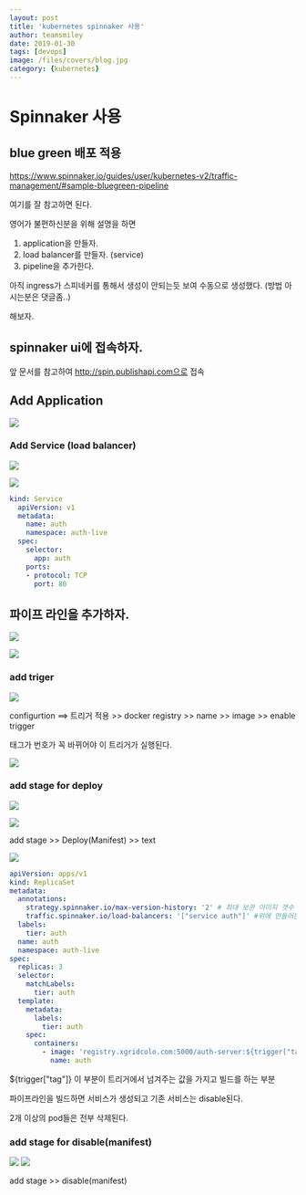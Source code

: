 ```yaml
---
layout: post
title: 'kubernetes spinnaker 사용' 
author: teamsmiley
date: 2019-01-30
tags: [devops]
image: /files/covers/blog.jpg
category: {kubernetes}
---
```


# Spinnaker 사용

## blue green 배포 적용 

<https://www.spinnaker.io/guides/user/kubernetes-v2/traffic-management/#sample-bluegreen-pipeline>

여기를 잘 참고하면 된다. 

영어가 불편하신분을 위해 설명을 하면  

1. application을 만들자.  
2. load balancer를 만들자. (service)
3. pipeline을 추가한다. 

아직 ingress가 스피네커를 통해서 생성이 안되는듯 보여 수동으로 생성했다. (방법 아시는분은 댓글좀..)

해보자.

## spinnaker ui에 접속하자. 

앞 문서를 참고하여 http://spin.publishapi.com으로 접속

## Add Application 

![]({{site_baseurl}}/assets/spinnaker-01.png)

### Add Service (load balancer)

![]({{site_baseurl}}/assets/spinnaker-02.png)

![]({{site_baseurl}}/assets/spinnaker-03.png)

```yml
kind: Service
  apiVersion: v1
  metadata:
    name: auth
    namespace: auth-live
  spec:
    selector:
      app: auth
    ports:
    - protocol: TCP
      port: 80
```

## 파이프 라인을 추가하자. 

![]({{site_baseurl}}/assets/spinnaker-04.png)

![]({{site_baseurl}}/assets/spinnaker-05.png)

### add triger 
![]({{site_baseurl}}/assets/spinnaker-06.png)

configurtion ==> 트리거 적용 >> docker registry  >> name >> image >> enable trigger

태그가 번호가 꼭 바뀌어야 이 트리거가 실행된다.

![]({{site_baseurl}}/assets/spinnaker-07.png)

### add stage for deploy

![]({{site_baseurl}}/assets/spinnaker-08.png)

![]({{site_baseurl}}/assets/spinnaker-09.png)

add stage >> Deploy(Manifest) >> text 

![]({{site_baseurl}}/assets/spinnaker-10.png)

```yml
apiVersion: apps/v1
kind: ReplicaSet
metadata:
  annotations:
    strategy.spinnaker.io/max-version-history: '2' # 최대 보관 이미지 갯수 롤백이 최근 1번째까지 가능하게 된다.
    traffic.spinnaker.io/load-balancers: '["service auth"]' #위에 만들어둔 서비스 붙인다. 이게 없으면 disable이 안된다. 
  labels:
    tier: auth
  name: auth
  namespace: auth-live
spec:
  replicas: 3
  selector:
    matchLabels:
      tier: auth
  template:
    metadata:
      labels:
        tier: auth
    spec:
      containers:
        - image: 'registry.xgridcolo.com:5000/auth-server:${trigger["tag"]}' # 이거 중요 트리거에서 넘겨준 정보를 가지고 빌드한다.
          name: auth
```

${trigger["tag"]} 이 부분이 트리거에서 넘겨주는 값을 가지고 빌드를 하는 부분

파이프라인을 빌드하면 서비스가 생성되고 기존 서비스는 disable된다.

2개 이상의 pod들은 전부 삭제된다.

### add stage for  disable(manifest)

![]({{site_baseurl}}/assets/spinnaker-11.png)
![]({{site_baseurl}}/assets/spinnaker-12.png)

add stage >> disable(manifest) 
